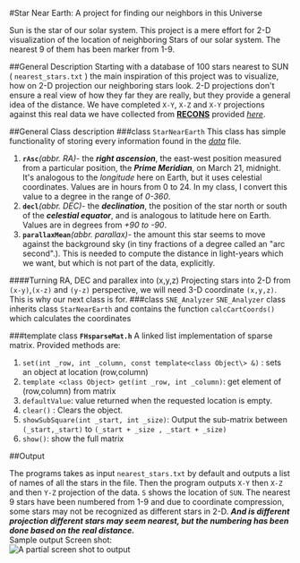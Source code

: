 #Star Near Earth: A project for finding our neighbors in this Universe

Sun is the star of our solar system. This project is a mere effort for 2-D visualization of the location of neighboring Stars of our solar system. The nearest 9 of them has been marker from 1-9.

##General Description
Starting with a database of 100 stars nearest to SUN ( `nearest_stars.txt` ) the main inspiration of this project was to visualize, how on 2-D projection our neighboring stars look. 2-D projections don't ensure a real view of how they far they are really, but they provide a general idea of the distance. We have completed `X-Y`, `X-Z` and `X-Y` projections against this real data we have collected from [**RECONS**](http://www.chara.gsu.edu/RECONS/) provided [*here*](http://www.chara.gsu.edu/RECONS/TOP100.posted.htm).

##General Class description
###class `StarNearEarth`
This class has simple functionality of storing every information found in the [*data*](http://www.chara.gsu.edu/RECONS/TOP100.posted.htm) file.<br>
1. **`rAsc`***(abbr. RA)*- the ***right ascension***, the east-west position measured from a particular position, the ***Prime Meridian***, on March 21, midnight. It's analogous to the *longitude* here on Earth, but it uses celestial coordinates. Values are in hours from 0 to 24. In my class, I convert this value to a degree in the range of *0-360*.<br>
2. **`decl`***(abbr. DEC)*- the ***declination***, the position of the star north or south of the ***celestial equator***, and is analogous to latitude here on Earth. Values are in degrees from *+90 to -90*.<br>
3. **`parallaxMean`***(abbr. parallax)*- the amount this star seems to move against the background sky (in tiny fractions of a degree called an "arc second".). This is needed to compute the distance in light-years which we want, but which is not part of the data, explicitly.

####Turning RA, DEC and parallex into (x,y,z)
Projecting stars into 2-D from `(x-y)`,`(x-z)` and `(y-z)` perspective, we will need 3-D coordinate `(x,y,z)`. This is why our next class is for.
###class `SNE_Analyzer`
`SNE_Analyzer` class inherits class `StarNearEarth` and contains the function `calcCartCoords()` which calculates the coordinates

###template class **`FHsparseMat.h`**
A linked list implementation of sparse matrix.  Provided methods are:<br>

1. `set(int _row, int _column, const template<class Object\> &)` : sets an object at location (row,column) <br>
2. `template <class Object> get(int _row, int _column)`: get element of (row,column) from matrix<br>
3. `defaultValue`: value returned when the requested location is empty.<br> 
4. `clear()` : Clears the object. <br>
5. `showSubSquare(int _start, int _size)`: Output the sub-matrix between `(_start,_start)` to `(_start + _size , _start + _size)`<br>
6. `show()`: show the full matrix

##Output

The programs takes as input `nearest_stars.txt` by default and outputs a list of names of all the stars in the file. Then the program outputs `X-Y` then `X-Z` and then `Y-Z` projection of the data. `S` shows the location of `SUN`. The nearest 9 stars have been numbered from 1-9 and due to coordinate compression, some stars may not be recognized as different stars in 2-D. ***And is different projection different stars may seem nearest, but the numbering has been done based on the real distance.***<br>Sample output Screen shot:<br>
![A partial screen shot to output](http://s13.postimg.org/i6i32c1af/Capture.png)